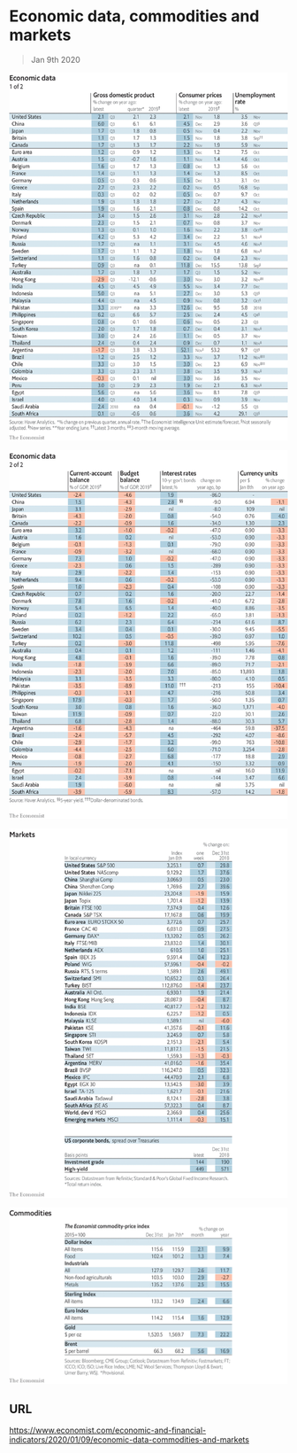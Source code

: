 # Economic data, commodities and markets

> Jan 9th 2020

![](./images/20200111_INT101.png)

![](./images/20200111_INT102.png)

![](./images/20200111_INT201.png)

![](./images/20200111_INT401.png)

## URL

https://www.economist.com/economic-and-financial-indicators/2020/01/09/economic-data-commodities-and-markets
